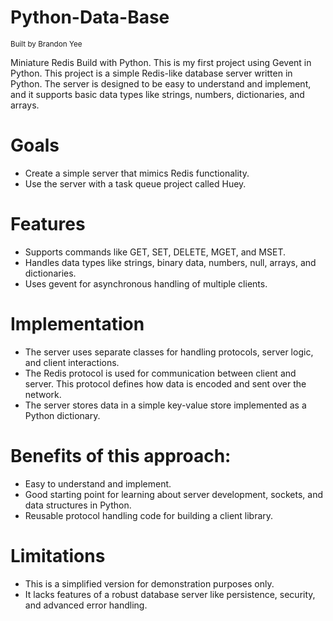 # Python-Data-Base
<small>Built by Brandon Yee</small>

Miniature Redis Build with Python. This is my first project using Gevent in Python. 
This project is a simple Redis-like database server written in Python. The server is designed to be easy to understand and implement, and it supports basic data types like strings, numbers, dictionaries, and arrays.

# Goals

- Create a simple server that mimics Redis functionality.
- Use the server with a task queue project called Huey.

# Features

- Supports commands like GET, SET, DELETE, MGET, and MSET.
- Handles data types like strings, binary data, numbers, null, arrays, and dictionaries.
- Uses gevent for asynchronous handling of multiple clients.

# Implementation

- The server uses separate classes for handling protocols, server logic, and client interactions.
- The Redis protocol is used for communication between client and server. This protocol defines how data is encoded and sent over the network.
- The server stores data in a simple key-value store implemented as a Python dictionary.

# Benefits of this approach:

- Easy to understand and implement.
- Good starting point for learning about server development, sockets, and data structures in Python.
- Reusable protocol handling code for building a client library.

# Limitations 

- This is a simplified version for demonstration purposes only.
- It lacks features of a robust database server like persistence, security, and advanced error handling.
